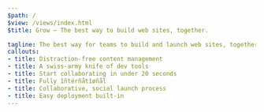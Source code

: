 ```yaml
---
$path: /
$view: /views/index.html
$title: Grow – The best way to build web sites, together.

tagline: The best way for teams to build and launch web sites, together.
callouts:
- title: Distraction-free content management
- title: A swiss-army knife of dev tools
- title: Start collaborating in under 20 seconds
- title: Fully îñtérñåtîøñål
- title: Collaborative, social launch process
- title: Easy deployment built-in
---
```

